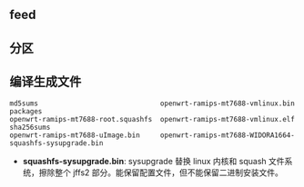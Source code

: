 ## feed

## 分区

## 编译生成文件

```
md5sums                              openwrt-ramips-mt7688-vmlinux.bin                         packages
openwrt-ramips-mt7688-root.squashfs  openwrt-ramips-mt7688-vmlinux.elf                         sha256sums
openwrt-ramips-mt7688-uImage.bin     openwrt-ramips-mt7688-WIDORA1664-squashfs-sysupgrade.bin
```

- **squashfs-sysupgrade.bin**: sysupgrade 替换 linux 内核和 squash 文件系统，擦除整个 jffs2 部分。能保留配置文件，但不能保留二进制安装文件。